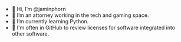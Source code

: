 - 👋 Hi, I’m @jaminphorn
- 👀 I’m an attorney working in the tech and gaming space. 
- 🌱 I’m currently learning Python. 
- 💞️ I'm often in GitHub to review licenses for software integrated into other software. 

<!---
jaminphorn/jaminphorn is a ✨ special ✨ repository because its `README.md` (this file) appears on your GitHub profile.
You can click the Preview link to take a look at your changes.
--->
